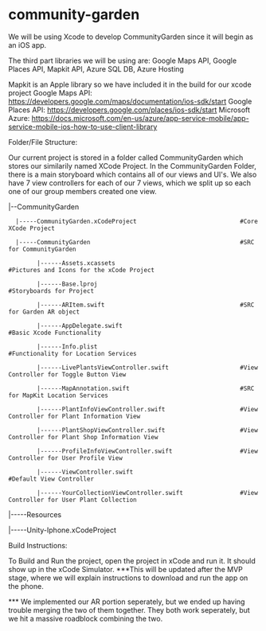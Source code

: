 # community-garden
We will be using Xcode to develop CommunityGarden since it will begin as an iOS app. 

The third part libraries we will be using are: Google Maps API, Google Places API, Mapkit API, Azure SQL DB, Azure Hosting


Mapkit is an Apple library so we have included it in the build for our xcode project
Google Maps API: https://developers.google.com/maps/documentation/ios-sdk/start
Google Places API: https://developers.google.com/places/ios-sdk/start
Microsoft Azure: https://docs.microsoft.com/en-us/azure/app-service-mobile/app-service-mobile-ios-how-to-use-client-library


Folder/File Structure:

Our current project is stored in a folder called CommunityGarden which stores our similarily named XCode Project. In the CommunityGarden Folder, there is a main storyboard which contains all of our views and UI's. We also have 7 view controllers for each of our 7 views, which we split up so each one of our group members created one view. 


|--CommunityGarden

      |-----CommunityGarden.xCodeProject                             #Core XCode Project
   
      |-----CommunityGarden                                          #SRC for CommunityGarden
      
            |------Assets.xcassets                                   #Pictures and Icons for the xCode Project
            
            |------Base.lproj                                        #Storyboards for Project
            
            |------ARItem.swift                                      #SRC for Garden AR object
            
            |------AppDelegate.swift                                 #Basic Xcode Functionality
            
            |------Info.plist                                        #Functionality for Location Services
            
            |------LivePlantsViewController.swift                    #View Controller for Toggle Button View
            
            |------MapAnnotation.swift                               #SRC for MapKit Location Services
            
            |------PlantInfoViewController.swift                     #View Controller for Plant Information View
            
            |------PlantShopViewController.swift                     #View Controller for Plant Shop Information View
            
            |------ProfileInfoViewController.swift                   #View Controller for User Profile View
            
            |------ViewController.swift                              #Default View Controller
            
            |------YourCollectionViewController.swift                #View Controller for User Plant Collection
            
|-----Resources                                                      
   
|-----Unity-Iphone.xCodeProject                                     

Build Instructions:

To Build and Run the project, open the project in xCode and run it. It should show up in the xCode Simulator. 
  ***This will be updated after the MVP stage, where we will explain instructions to download and run the app on the phone. 


*** We implemented our AR portion seperately, but we ended up having trouble merging the two of them together. They both work seperately, but we hit a massive roadblock combining the two. 
